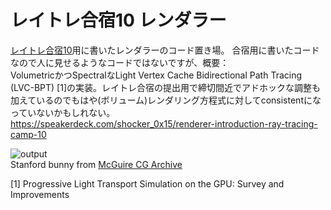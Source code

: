 # レイトレ合宿10 レンダラー
[レイトレ合宿10](https://sites.google.com/view/rtcamp10)用に書いたレンダラーのコード置き場。
合宿用に書いたコードなので人に見せるようなコードではないですが、概要：\
VolumetricかつSpectralなLight Vertex Cache Bidirectional Path Tracing (LVC-BPT) [1]の実装。レイトレ合宿の提出用で締切間近でアドホックな調整も加えているのでもはや(ボリューム)レンダリング方程式に対してconsistentになっていないかもしれない。\
https://speakerdeck.com/shocker_0x15/renderer-introduction-ray-tracing-camp-10

![output](output.png)\
Stanford bunny from [McGuire CG Archive](https://casual-effects.com/data/)

[1] Progressive Light Transport Simulation on the GPU: Survey and Improvements